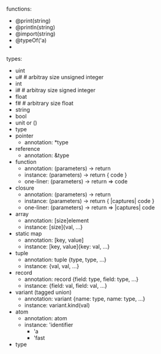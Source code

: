 functions:
- @print(string)
- @println(string)
- @import(string)
- @typeOf('a)
-
types:
- uint
- u# # arbitray size unsigned integer
- int
- i# # arbitray size signed integer
- float
- f# # arbitrary size float
- string
- bool
- unit or ()
- type
- pointer
    - annotation: *type
- reference
    - annotation: &type
- function
    - annotation: (parameters) -> return
    - instance: (parameters) -> return {
      code
    }
    - one-liner: (parameters) -> return => code
- closure
    - annotation: (parameters) -> return
    - instance: (parameters) -> return { |captures|
      code
    }
    - one-liner: (parameters) -> return => |captures| code
- array
    - annotation: \[size\]element
    - instance: \[size\]{val, ...}
- static map
    - annotation: \[key, value\]
    - instance: \[key, value\]{key: val, ...}
- tuple
    - annotation: tuple {type, type, ...}
    - instance: {val, val, ...}
- record
    - annotation: record {field: type, field: type, ...}
    - instance: {field: val, field: val, ...}
- variant (tagged union)
    - annotation: variant {name: type, name: type, ...}
    - instance: variant.kind(val)
- atom
    - annotation: atom
    - instance: 'identifier
        - 'a
        - 'fast
- type
